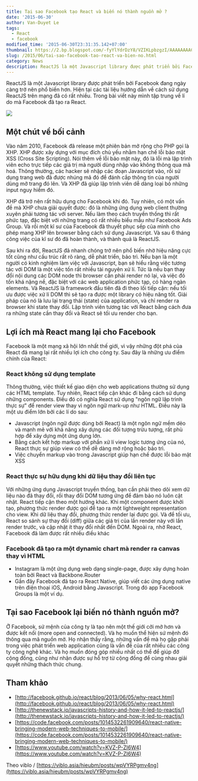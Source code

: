 ```yaml
---
title: Tại sao Facebook tạo React và biến nó thành nguồn mở ?
date: '2015-06-30'
author: Van-Duyet Le
tags:
  - React
  - facebook
modified_time: '2015-06-30T23:31:35.142+07:00'
thumbnail: https://2.bp.blogspot.com/-fyYlYdrDzY8/VZIKLpbzgzI/AAAAAAAAClA/A14BLEYp2Kg/s1600/2015_06_20_2a3229e9d8.jpeg
slug: /2015/06/tai-sao-facebook-tao-react-va-bien-no.html
category: News
description: ReactJS là một Javascript library được phát triển bởi Facebook đang ngày càng trở nên phổ biến hơn. Hiện tại các tài liệu hướng dẫn về cách sử dụng ReactJS trên mạng đã có rất nhiều. Trong bài viết này mình tập trung về lí do mà Facebook đã tạo ra React.
---
```


ReactJS là một Javascript library được phát triển bởi Facebook đang ngày càng trở nên phổ biến hơn. Hiện tại các tài liệu hướng dẫn về cách sử dụng ReactJS trên mạng đã có rất nhiều. Trong bài viết này mình tập trung về lí do mà Facebook đã tạo ra React.

![](https://2.bp.blogspot.com/-fyYlYdrDzY8/VZIKLpbzgzI/AAAAAAAAClA/A14BLEYp2Kg/s1600/2015_06_20_2a3229e9d8.jpeg)

## Một chút về bối cảnh

Vào năm 2010, Facebook đã release một phiên bản mở rộng cho PHP gọi là XHP. XHP được xây dựng với mục đích chủ yếu nhằm hạn chế lỗi bảo mật XSS (Cross Site Scripting). Nói thêm về lỗi bảo mật này, đó là lỗi mà lập trình viên echo trực tiếp các giá trị mà người dùng nhập vào không thông qua mã hoá. Thông thường, các hacker sẽ nhập các đoạn Javascript vào, rồi sử dụng trang web đã được nhúng mã đó để đánh cắp thông tin của người dùng mở trang đó lên. Và XHP đã giúp lập trình viên dễ dàng loại bỏ những input nguy hiểm đó.

XHP đã trở nên rất hữu dụng cho Facebook khi đó. Tuy nhiên, có một vấn đề mà XHP chưa giải quyết được: đó là những ứng dụng web client thường xuyên phải tương tác với server. Nếu làm theo cách truyền thống thì rất phức tạp, đặc biệt với những trang có rất nhiều biểu mẫu như Facebook Ads Group. Và rồi một kĩ sư của Facebook đã thuyết phục sếp của mình cho phép mang XHP lên browser bằng cách sử dụng Javascript. Và sau 6 tháng công việc của kĩ sư đó đã hoàn thành, và thành quả là ReactJS.

Sau khi ra đời, ReactJS đã nhanh chóng trở nên phổ biến nhờ hiệu năng cực tốt cũng như cấu trúc rất rõ ràng, dễ phát triển, bảo trì. Nếu bạn là một người có kinh nghiệm làm việc với Javascript, bạn sẽ hiểu rằng việc tương tác với DOM là một việc tốn rất nhiều tài nguyên xử lí. Tức là nếu bạn thay đổi nội dung các DOM node thì browser cần phải render nó lại, và việc đó tốn khá nặng nề, đặc biệt với các web application phức tạp, có hàng ngàn elements. Và ReactJS là framework đầu tiên đã đi theo lối tiếp cận: nếu tối ưu được việc xử lí DOM thì sẽ tạo ra được một library có hiệu năng tốt. Giải pháp của nó là lưu lại trạng thái (state) của application, và chỉ render ra browser khi state thay đổi. Lập trình viên tương tác với React bằng cách đưa ra những state cần thay đổi và React sẽ tối ưu render cho bạn.

## Lợi ích mà React mang lại cho Facebook

Facebook là một mạng xã hội lớn nhất thế giới, vì vậy những đột phá của React đã mang lại rất nhiều lợi ích cho công ty. Sau đây là những ưu điểm chính của React:

### React không sử dụng template

Thông thường, việc thiết kế giao diện cho web applications thường sử dụng các HTML template. Tuy nhiên, React tiếp cận khác đi bằng cách sử dụng những components. Điều đó có nghĩa React sử dụng "ngôn ngữ lập trình thực sự" để render view thay vì ngôn ngữ mark-up như HTML. Điều này là một ưu điểm lớn bởi các lí do sau:

- Javascript (ngôn ngữ được dùng bởi React) là một ngôn ngữ mềm dẻo và mạnh mẽ với khả năng xây dựng các đối tượng trừu tượng, rất phù hợp để xây dựng một ứng dụng lớn.
- Bằng cách kết hợp markup với phần xử lí view logic tương ứng của nó, React thực sự giúp view có thể dễ dàng mở rộng hoặc bảo trì.
- Việc chuyển markup vào trong Javascript giúp hạn chế được lỗi bảo mật XSS

### React thực sự hữu dụng khi dữ liệu thay đổi liên tục

Với những ứng dụng Javascript truyền thống, bạn cần phải theo dõi xem dữ liệu nào đã thay đổi, rồi thay đổi DOM tương ứng để đảm bảo nó luôn cật nhật. React tiếp cận theo một hướng khác. Khi một component được khởi tạo, phương thức render được gọi để tạo ra một lightweight representation cho view. Khi dữ liệu thay đổi, phương thức render lại được gọi. Và để tối ưu, React so sánh sự thay đổi (diff) giữa các giá trị của lần render này với lần render trước, và cập nhật ít thay đổi nhất đến DOM.
Ngoài ra, nhờ React, Facebook đã làm được rất nhiều điều khác

### Facebook đã tạo ra một dynamic chart mà render ra canvas thay vì HTML

- Instagram là một ứng dụng web dạng single-page, được xây dựng hoàn toàn bởi React và Backbone.Router
- Gần đây Facebook đã tạo ra React Native, giúp viết các ứng dụng native trên điện thoại iOS, Android bằng Javascript. Trong đó app Facebook Groups là một ví dụ.

## Tại sao Facebook lại biến nó thành nguồn mở?

Ở Facebook, sứ mệnh của công ty là tạo nên một thế giới cởi mở hơn và được kết nối (more open and connected). Và họ muốn thể hiện sứ mệnh đó thông qua mã nguồn mở. Họ nhận thấy rằng, những vấn đề mà họ gặp phải trong việc phát triển web application cũng là vấn đề của rất nhiều các công ty công nghệ khác. Và họ muốn đóng góp nhiều nhất có thể để giúp đỡ cộng đồng, cũng như nhận được sự hỗ trợ từ cộng đồng để cùng nhau giải quyết những thách thức chung.

## Tham khảo

- [http://facebook.github.io/react/blog/2013/06/05/why-react.html](http://facebook.github.io/react/blog/2013/06/05/why-react.html)
- [http://thenewstack.io/javascripts-history-and-how-it-led-to-reactjs/](http://thenewstack.io/javascripts-history-and-how-it-led-to-reactjs/)
- [https://code.facebook.com/posts/1014532261909640/react-native-bringing-modern-web-techniques-to-mobile/](https://code.facebook.com/posts/1014532261909640/react-native-bringing-modern-web-techniques-to-mobile/)
- [https://www.youtube.com/watch?v=KVZ-P-ZI6W4](https://www.youtube.com/watch?v=KVZ-P-ZI6W4)

Theo viblo / [https://viblo.asia/hieubm/posts/wpVYRPgmv4ng](https://viblo.asia/hieubm/posts/wpVYRPgmv4ng)
